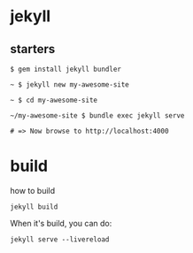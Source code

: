 # jekyll

## starters
```
$ gem install jekyll bundler

~ $ jekyll new my-awesome-site

~ $ cd my-awesome-site

~/my-awesome-site $ bundle exec jekyll serve

# => Now browse to http://localhost:4000
```

# build
how to build

    jekyll build


When it's build, you can do:

    jekyll serve --livereload
